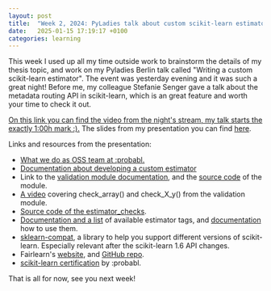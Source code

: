 ```yaml
---
layout: post
title:  "Week 2, 2024: PyLadies talk about custom scikit-learn estimators"
date:   2025-01-15 17:19:17 +0100
categories: learning
---
```


This week I used up all my time outside work to brainstorm the details of my thesis topic, and work on my Pyladies Berlin talk called "Writing a custom scikit-learn estimator". The event was yesterday evening and it was such a great night! Before me, my colleague Stefanie Senger gave a talk about the metadata routing API in scikit-learn, which is an great feature and worth your time to check it out.

[On this link you can find the video from the night's stream, my talk starts the exactly 1:00h mark :).](https://www.youtube.com/watch?v=9bclnqfyKG4)
The slides from my presentation you can find [here](https://pitch.com/v/writing-a-custom-scikit-learn-estimator-7te8fd).

Links and resources from the presentation:

* [What we do as OSS team at :probabl.](https://papers.probabl.ai/open-source-priorities-chapter-2)
* [Documentation about developing a custom estimator](https://scikit-learn.org/stable/developers/develop.html)
* Link to the [validation module documentation](https://scikit-learn.org/1.5/api/sklearn.utils.html#module-sklearn.utils.validation), and the [source code](https://github.com/scikit-learn/scikit-learn/blob/main/sklearn/utils/validation.py) of the module.
* [A video](https://www.youtube.com/watch?v=hp_L6Vsnhpc) covering check_array() and check_X_y() from the validation module.
* [Source code of the estimator_checks](https://github.com/scikit-learn/scikit-learn/blob/main/sklearn/utils/estimator_checks.py).
* [Documentation and a list](https://scikit-learn.org/1.6/modules/generated/sklearn.utils.Tags.html) of available estimator tags, and [documentation](https://scikit-learn.org/1.6/developers/develop.html#estimator-tags) how to use them.
* [sklearn-compat](https://github.com/sklearn-compat/sklearn-compat), a library to help you support different versions of scikit-learn. Especially relevant after the scikit-learn 1.6 API changes.
* Fairlearn's [website](https://fairlearn.org/), and [GitHub repo](https://github.com/fairlearn/fairlearn).
* [scikit-learn certification](https://certification.probabl.ai/) by :probabl.

That is all for now, see you next week!
